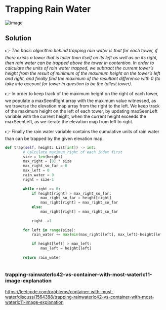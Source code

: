 # Trapping Rain Water

![image](https://user-images.githubusercontent.com/33947539/151592508-85bea826-a1df-40c0-8447-61766ff98d05.png)

## Solution

👉 *The basic algorithm behind trapping rain water is that for each tower, if there exists a tower that is taller than itself on its left as well as on its right, then rain water can be trapped above the tower in contention. In order to calculate the units of rain water trapped, we subtract the current tower’s height from the result of minimum of the maximum height on the tower’s left and right, and finally find the maximum of the resultant difference with 0 (to take into account for tower in question to be the tallest tower).*

👉 In order to keep track of the maximum height on the right of each tower, we populate a maxSeenRight array with the maximum value witnessed, as we traverse the elevation map array from the right to the left. We keep track of the maximum height on the left of each tower, by updating maxSeenLeft variable with the current height, when the current height exceeds the maxSeenLeft, as we iterate the elevation map from left to right.

👉 Finally the rain water variable contains the cumulative units of rain water than can be trapped by the given elevation map.


```python
def trap(self, height: List[int]) -> int:
        # Calculate maximum_right of each index first 
        size = len(height)
        max_right = [0] * size
        max_right_so_far = 0
        max_left = 0
        rain_water = 0
        right = size-1
        
        while right >= 0:
            if height[right] > max_right_so_far:
                max_right_so_far = height[right]
                max_right[right] = max_right_so_far
            else:
                max_right[right] = max_right_so_far
            
            right -=1
        
        for left in range(size):
            rain_water += max(min(max_right[left], max_left)-height[left], 0)
            
            if height[left] > max_left:
                max_left = height[left]
        
        return rain_water
        
```
### trapping-rainwaterlc42-vs-container-with-most-waterlc11-image-explanation
https://leetcode.com/problems/container-with-most-water/discuss/1564388/trapping-rainwaterlc42-vs-container-with-most-waterlc11-image-explanation
